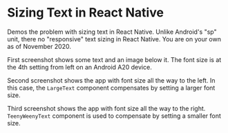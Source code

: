 # Sizing Text in React Native

Demos the problem with sizing text in React Native. Unlike Android's "sp" unit, there no "responsive" text sizing in React Native. You are on your own as of November 2020.

First screenshot shows some text and an image below it. The font size is at the 4th setting from left on an Android A20 device.

Second screenshot shows the app with font size all the way to the left. In this case, the `LargeText` component compensates by setting a larger font size.

Third screenshot shows the app with font size all the way to the right. `TeenyWeenyText` component is used to compensate by setting a smaller font size.